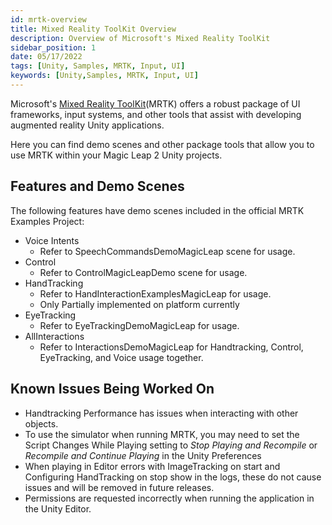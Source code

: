 ```yaml
---
id: mrtk-overview
title: Mixed Reality ToolKit Overview
description: Overview of Microsoft's Mixed Reality ToolKit
sidebar_position: 1
date: 05/17/2022
tags: [Unity, Samples, MRTK, Input, UI]
keywords: [Unity,Samples, MRTK, Input, UI]
---
```


Microsoft's [Mixed Reality ToolKit](https://docs.microsoft.com/en-us/windows/mixed-reality/mrtk-unity/?view=mrtkunity-2021-05)(MRTK) offers a robust package of UI frameworks, input systems, and other tools that assist with developing augmented reality Unity applications.

Here you can find demo scenes and other package tools that allow you to use MRTK within your Magic Leap 2 Unity projects.

## Features and Demo Scenes

The following features have demo scenes included in the official MRTK Examples Project:

- Voice Intents
  - Refer to SpeechCommandsDemoMagicLeap scene for usage.
- Control
  - Refer to ControlMagicLeapDemo scene for usage.
- HandTracking
  - Refer to HandInteractionExamplesMagicLeap for usage.
  - Only Partially implemented on platform currently
- EyeTracking
  - Refer to EyeTrackingDemoMagicLeap for usage.
- AllInteractions
  - Refer to InteractionsDemoMagicLeap for Handtracking, Control, EyeTracking, and Voice usage together.

## Known Issues Being Worked On

- Handtracking Performance has issues when interacting with other objects.
- To use the simulator when running MRTK, you may need to set the Script Changes While Playing setting to *Stop Playing and Recompile* or *Recompile and Continue Playing* in the Unity Preferences
- When playing in Editor errors with ImageTracking on start and Configuring HandTracking on stop show in the logs, these do not cause issues and will be removed in future releases.
- Permissions are requested incorrectly when running the application in the Unity Editor.

